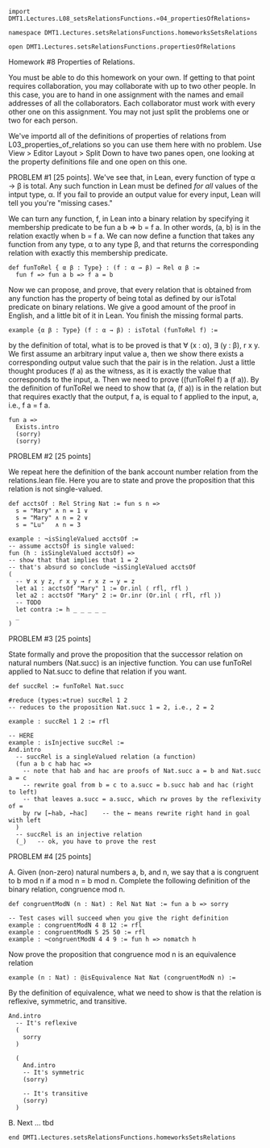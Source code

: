 ```lean
import DMT1.Lectures.L08_setsRelationsFunctions.«04_propertiesOfRelations»

namespace DMT1.Lectures.setsRelationsFunctions.homeworksSetsRelations

open DMT1.Lectures.setsRelationsFunctions.propertiesOfRelations
```

Homework #8 Properties of Relations.

<!-- toc -->


You must be able to do this homework on your own.
If getting to that point requires collaboration, you
may collaborate with up to two other people. In this
case, you are to hand in one assignment with the names
and email addresses of all the collaborators. Each
collaborator must work with every other one on this
assignment. You may not just split the problems one
or two for each person.

We've importd all of the definitions of properties of relations
from L03_properties_of_relations so you can use them here with no
problem. Use View > Editor Layout > Split Down to have two panes
open, one looking at the property definitions file and one open
on this one.

PROBLEM #1 [25 points]. We've see that, in Lean, every function
of type α → β is total. Any such function in Lean must be defined
*for all* values of the intput type, α. If you fail to provide an
output value for every input, Lean will tell you you're "missing
cases."

We can turn any function, f, in Lean into a binary relation by
specifying it membership predicate to be fun a b => b = f a. In
other words, (a, b) is in the relation exactly when b = f a. We
can now define a function that takes any function from any type,
α to any type β, and that returns the corresponding relation with
exactly this membership predicate.

```lean
def funToRel { α β : Type} : (f : α → β) → Rel α β :=
  fun f => fun a b => f a = b
```

Now we can propose, and prove, that every relation that is
obtained from any function has the property of being total
as defined by our isTotal predicate on binary relations. We
give a good amount of the proof in English, and a little bit
of it in Lean. You finish the missing formal parts.
```lean
example {α β : Type} (f : α → β) : isTotal (funToRel f) :=
```
by the definition of total, what is to be proved is that
∀ (x : α), ∃ (y : β), r x y. We first assume an arbitrary
input value a, then we show there exists a corresponding
output value such that the pair is in the relation. Just
a little thought produces (f a) as the witness, as it is
exactly the value that corresponds to the input, a. Then
we need to prove ((funToRel f) a (f a)). By the definition
of funToRel we need to show that (a, (f a)) is in the
relation but that requires exactly that the output, f a,
is equal to f applied to the input, a, i.e., f a = f a.
```lean
fun a =>
  Exists.intro
  (sorry)
  (sorry)
```


PROBLEM #2 [25 points]

We repeat here the definition of the bank account
number relation from the relations.lean file. Here
you are to state and prove the proposition that this
relation is not single-valued.

```lean
def acctsOf : Rel String Nat := fun s n =>
  s = "Mary" ∧ n = 1 ∨
  s = "Mary" ∧ n = 2 ∨
  s = "Lu"   ∧ n = 3

example : ¬isSingleValued acctsOf :=
-- assume acctsOf is single valued:
fun (h : isSingleValued acctsOf) =>
-- show that that implies that 1 = 2
-- that's absurd so conclude ¬isSingleValued acctsOf
(
  -- ∀ x y z, r x y → r x z → y = z
  let a1 : acctsOf "Mary" 1 := Or.inl ⟨ rfl, rfl ⟩
  let a2 : acctsOf "Mary" 2 := Or.inr (Or.inl ⟨ rfl, rfl ⟩)
  -- TODO
  let contra := h _ _ _ _ _
  _
)
```

PROBLEM #3 [25 points]

State formally and prove the proposition that the
successor relation on natural numbers (Nat.succ) is
an injective function. You can use funToRel applied
to Nat.succ to define that relation if you want.

```lean
def succRel := funToRel Nat.succ

#reduce (types:=true) succRel 1 2
-- reduces to the proposition Nat.succ 1 = 2, i.e., 2 = 2

example : succRel 1 2 := rfl

-- HERE
example : isInjective succRel :=
And.intro
  -- succRel is a singleValued relation (a function)
  (fun a b c hab hac =>
    -- note that hab and hac are proofs of Nat.succ a = b and Nat.succ a = c
    -- rewrite goal from b = c to a.succ = b.succ hab and hac (right to left)
    -- that leaves a.succ = a.succ, which rw proves by the reflexivity of =
    by rw [←hab, ←hac]    -- the ← means rewrite right hand in goal with left
  )
  -- succRel is an injective relation
  (_)   -- ok, you have to prove the rest
```


PROBLEM #4 [25 points]

A. Given (non-zero) natural numbers a, b, and n, we
say that a is congruent to b mod n if a mod n = b mod n.
Complete the following definition of the binary relation,
congruence mod n.

```lean
def congruentModN (n : Nat) : Rel Nat Nat := fun a b => sorry

-- Test cases will succeed when you give the right definition
example : congruentModN 4 8 12 := rfl
example : congruentModN 5 25 50 := rfl
example : ¬congruentModN 4 4 9 := fun h => nomatch h
```


Now prove the proposition that congruence mod n is an equivalence relation
```lean
example (n : Nat) : @isEquivalence Nat Nat (congruentModN n) :=
```
By the definition of equivalence, what we need to show is that the
relation is reflexive, symmetric, and transitive.

```lean
And.intro
  -- It's reflexive
  (
    sorry
  )

  (
    And.intro
    -- It's symmetric
    (sorry)

    -- It's transitive
    (sorry)
  )
```

B. Next ... tbd

```lean
end DMT1.Lectures.setsRelationsFunctions.homeworksSetsRelations
```

